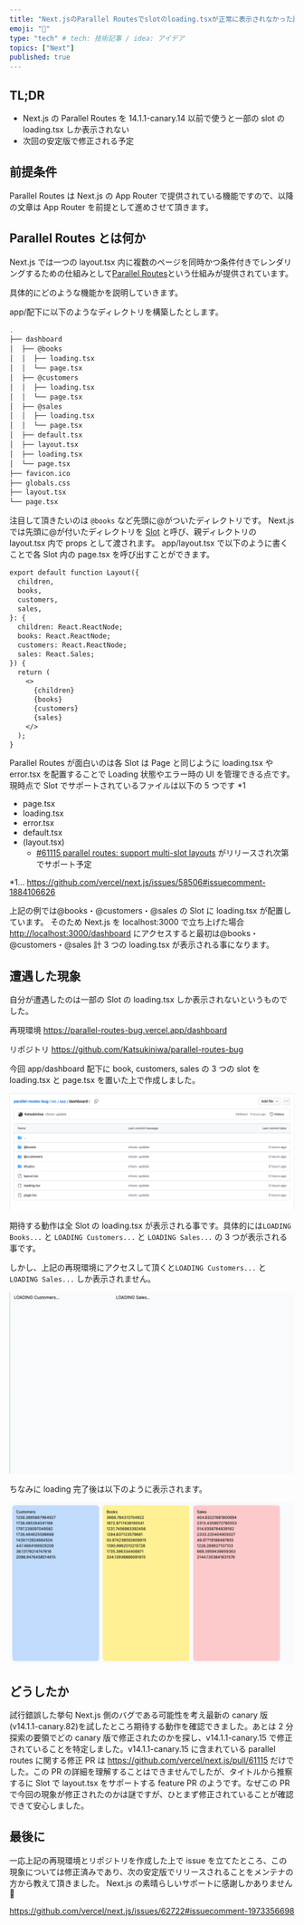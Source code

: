 ```yaml
---
title: "Next.jsのParallel Routesでslotのloading.tsxが正常に表示されなかった話"
emoji: "🎉"
type: "tech" # tech: 技術記事 / idea: アイデア
topics: ["Next"]
published: true
---
```


## TL;DR

- Next.js の Parallel Routes を 14.1.1-canary.14 以前で使うと一部の slot の loading.tsx しか表示されない
- 次回の安定版で修正される予定

## 前提条件

Parallel Routes は Next.js の App Router で提供されている機能ですので、以降の文章は App Router を前提として進めさせて頂きます。

## Parallel Routes とは何か

Next.js では一つの layout.tsx 内に複数のページを同時かつ条件付きでレンダリングするための仕組みとして[Parallel Routes](https://nextjs.org/docs/app/building-your-application/routing/parallel-routes)という仕組みが提供されています。

具体的にどのような機能かを説明していきます。

app/配下に以下のようなディレクトリを構築したとします。

```bash
.
├── dashboard
│  ├── @books
│  │  ├── loading.tsx
│  │  └── page.tsx
│  ├── @customers
│  │  ├── loading.tsx
│  │  └── page.tsx
│  ├── @sales
│  │  ├── loading.tsx
│  │  └── page.tsx
│  ├── default.tsx
│  ├── layout.tsx
│  ├── loading.tsx
│  └── page.tsx
├── favicon.ico
├── globals.css
├── layout.tsx
└── page.tsx
```

注目して頂きたいのは `@books` など先頭に@がついたディレクトリです。
Next.js では先頭に@が付いたディレクトリを [Slot](https://nextjs.org/docs/app/building-your-application/routing/parallel-routes#slots) と呼び、親ディレクトリの layout.tsx 内で props として渡されます。
app/layout.tsx で以下のように書くことで各 Slot 内の page.tsx を呼び出すことができます。

```tsx
export default function Layout({
  children,
  books,
  customers,
  sales,
}: {
  children: React.ReactNode;
  books: React.ReactNode;
  customers: React.ReactNode;
  sales: React.Sales;
}) {
  return (
    <>
      {children}
      {books}
      {customers}
      {sales}
    </>
  );
}
```

Parallel Routes が面白いのは各 Slot は Page と同じように loading.tsx や error.tsx を配置することで Loading 状態やエラー時の UI を管理できる点です。
現時点で Slot でサポートされているファイルは以下の 5 つです \*1

- page.tsx
- loading.tsx
- error.tsx
- default.tsx
- (layout.tsx)
  - [#61115 parallel routes: support multi-slot layouts](https://github.com/vercel/next.js/pull/61115) がリリースされ次第でサポート予定

\*1... <https://github.com/vercel/next.js/issues/58506#issuecomment-1884106626>

上記の例では@books・@customers・@sales の Slot に loading.tsx が配置しています。
そのため Next.js を localhost:3000 で立ち上げた場合 <http://localhost:3000/dashboard> にアクセスすると最初は@books・@customers・@sales 計 3 つの loading.tsx が表示される事になります。

## 遭遇した現象

自分が遭遇したのは一部の Slot の loading.tsx しか表示されないというものでした。

再現環境
<https://parallel-routes-bug.vercel.app/dashboard>

リポジトリ
<https://github.com/Katsukiniwa/parallel-routes-bug>

今回 app/dashboard 配下に book, customers, sales の 3 つの slot を loading.tsx と page.tsx を置いた上で作成しました。

![directory.png](/images/directory.png "directory")

期待する動作は全 Slot の loading.tsx が表示される事です。具体的には`LOADING Books...` と `LOADING Customers...` と `LOADING Sales...` の 3 つが表示される事です。

しかし、上記の再現環境にアクセスして頂くと`LOADING Customers...` と `LOADING Sales...` しか表示されません。

![loading-bug](/images/loading-bug.png "loading-bug")

ちなみに loading 完了後は以下のように表示されます。

![loading-complete](/images/loading-complete.png "loading-complete")

## どうしたか

試行錯誤した挙句 Next.js 側のバグである可能性を考え最新の canary 版(v14.1.1-canary.82)を試したところ期待する動作を確認できました。あとは 2 分探索の要領でどの canary 版で修正されたのかを探し、v14.1.1-canary.15 で修正されていることを特定しました。v14.1.1-canary.15 に含まれている parallel routes に関する修正 PR は <https://github.com/vercel/next.js/pull/61115> だけでした。この PR の詳細を理解することはできませんでしたが、タイトルから推察するに Slot で layout.tsx をサポートする feature PR のようです。なぜこの PR で今回の現象が修正されたのかは謎ですが、ひとまず修正されていることが確認できて安心しました。

## 最後に

一応上記の再現環境とリポジトリを作成した上で issue を立てたところ、この現象については修正済みであり、次の安定版でリリースされることをメンテナの方から教えて頂きました。
Next.js の素晴らしいサポートに感謝しかありません 🙏

<https://github.com/vercel/next.js/issues/62722#issuecomment-1973356698>
